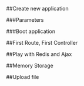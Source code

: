 

##Create new application

###Parameters

###Boot application


##First Route, First Controller


##Play with Redis and Ajax


##Memory Storage


##Upload file



